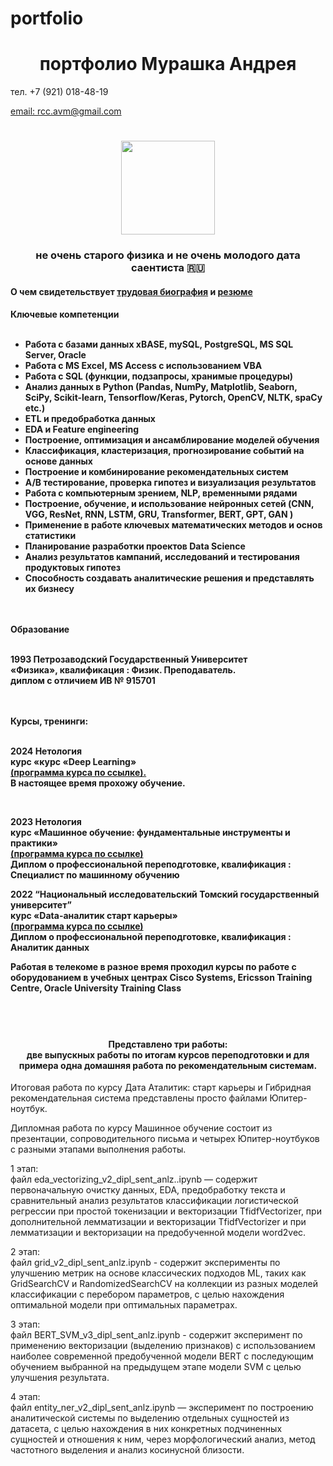 # portfolio

<h1 align="center">портфолио Мурашка Андрея</h1> 
<p> </p>тел. +7 (921) 018-48-19 </p>
<a href="mailto:rcc.avm@gmail.com">email: rcc.avm@gmail.com</a>

<h1 align="center"><img src="https://rcc-avm.github.io/portfolio/A2.png" height="150" width="150"/></h1>
<h3 align="center">не очень старого физика и не очень молодого дата саентиста 🇷🇺</h3>

<h4 align="left">
  О чем свидетельствует <a href="https://rcc-avm.github.io/portfolio/tb1.html">трудовая биография</a>
  и <a href="https://rcc-avm.github.io/portfolio/rez1.html">резюме</a>
</h4>

<h4 align="left">
Ключевые компетенции
<br>
<br>
  <ul>
<li>Работа с базами данных  xBASE, mySQL, PostgreSQL, MS SQL Server, Oracle</li>
<li>Работа с MS Excel, MS Access с использованием VBA</li>
<li>Работа с SQL (функции, подзапросы, хранимые процедуры)</li>
<li>Анализ данных в Python (Pandas, NumPy, Matplotlib, Seaborn, SciPy, Scikit-learn, Tensorflow/Keras, Pytorch, OpenCV, NLTK, spaCy  etc.)</li>
<li>ETL  и предобработка данных</li>
<li>EDA и Feature engineering</li>
<li>Построение, оптимизация и ансамблирование моделей обучения</li>
<li>Классификация, кластеризация, прогнозирование событий на основе данных</li>
<li>Построение и комбинирование рекомендательных систем</li>
<li>A/B тестирование, проверка гипотез и визуализация результатов</li>
<li>Работа с компьютерным зрением, NLP, временными рядами</li>
<li>Построение, обучение, и использование нейронных сетей (CNN, VGG, ResNet, RNN, LSTM,  GRU, Transformer, BERT, GPT, GAN )</li>
<li>Применение в работе ключевых математических методов и основ статистики</li>
<li>Планирование разработки проектов Data Science</li>
<li>Анализ результатов кампаний, исследований и тестирования продуктовых гипотез</li>
<li>Способность создавать аналитические решения и представлять их бизнесу</li>
  </ul>
<br>
<br>
Образование
<br>
<br>

<p>1993 Петрозаводский Государственный Университет<br> 
«Физика», квалификация : Физик. Преподаватель.<br> 
диплом с отличием ИВ  № 915701</p>
<br>
<br>
Курсы, тренинги:
<br>
<br>
<p>2024 Нетология<br>
 курс «курс «Deep Learning»<br>
 <a href="https://netology.ru/programs/deep-learning#/about_netology">(программа курса по ссылке).</a><br>
В настоящее время прохожу обучение.</p> 
<br>
<p>2023 Нетология<br>
 курс «Машинное обучение: фундаментальные инструменты и практики»<br>
 <a href="https://netology.ru/programs/machine-learn?utm_source=advcake&utm_medium=cpa&utm_campaign=cityads&utm_content=Y6Ljx9&utm_term=8QTZ20taFpZjqht&stop=1#/main_features">(программа курса по ссылке)</a><br>
Диплом о профессиональной переподготовке, квалификация : Специалист по машинному обучению</p> 

<p>2022 “Национальный исследовательский Томский государственный университет”<br>
 курс «Data-аналитик старт карьеры»<br>
<a href="https://fedproject.tsu.ru/data?ysclid=ln32r5xz5l264038025">(программа курса по ссылке)</a><br>
Диплом о профессиональной переподготовке, квалификация : Аналитик данных</p>

<p>Работая в телекоме в разное время проходил курсы по работе с оборудованием в учебных центрах
Cisco Systems, Ericsson Training Centre, Oracle University Training Class</p>

</h4>
<br>
<br>  

<h4 align="center">Представлено три работы: <br>
две выпускных работы по итогам курсов переподготовки и для примера одна домашняя работа по рекомендательным системам.
</h4> 
<p style="text-align:left">Итоговая работа по курсу Дата Аталитик: старт карьеры и Гибридная рекомендательная система представлены просто файлами Юпитер-ноутбук.</p>
<p style="text-align:left">Дипломная работа по курсу Машинное обучение состоит из презентации,  сопроводительного письма и четырех Юпитер-ноутбуков с разными этапами выполнения работы.</p>
<p style="text-align:left">1 этап:<br> файл eda_vectorizing_v2_dipl_sent_anlz..ipynb — содержит первоначальную очистку данных, EDA, предобработку текста и  сравнительный анализ результатов классификации логистической регрессии при простой токенизации и векторизации TfidfVectorizer, при дополнительной лемматизации и векторизации TfidfVectorizer и при  лемматизации и векторизации на предобученной модели word2vec.
</p>
<p style="text-align:left">2 этап:<br>файл grid_v2_dipl_sent_anlz.ipynb -  содержит эксперименты по улучшению метрик на основе классических подходов ML, таких как GridSearchCV и RandomizedSearchCV на коллекции из разных моделей классификации с перебором параметров, с целью нахождения оптимальной модели при оптимальных параметрах.
</p>
<p style="text-align:left">3 этап:<br>файл BERT_SVM_v3_dipl_sent_anlz.ipynb -  содержит эксперимент по применению векторизации (выделению признаков) с использованием наиболее современной предобученной модели BERT с последующим обучением выбранной на предыдущем этапе модели  SVM с целью улучшения результата.</p>
<p style="text-align:left">4 этап:<br>файл entity_ner_v2_dipl_sent_anlz.ipynb — эксперимент по построению аналитической системы по выделению отдельных сущностей из датасета, с целью нахождения в них конкретных подчиненных сущностей  и отношения к ним, через морфологический анализ, метод частотного выделения и анализ косинусной близости.</p>
